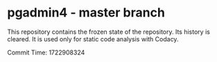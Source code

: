 # pgadmin4 - master branch

This repository contains the frozen state of the repository.
Its history is cleared. It is used only for static code
analysis with Codacy.

Commit Time: 1722908324